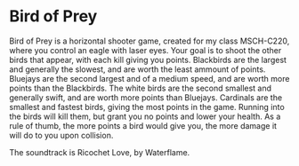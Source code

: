 # Bird of Prey
Bird of Prey is a horizontal shooter game, created for my class MSCH-C220, where you control an eagle with laser eyes. Your goal is to shoot the other birds that appear, with each kill giving you points.
Blackbirds are the largest and generally the slowest, and are worth the least ammount of points.
Bluejays are the second largest and of a medium speed, and are worth more points than the Blackbirds.
The white birds are the second smallest and generally swift, and are worth more points than Bluejays.
Cardinals are the smallest and fastest birds, giving the most points in the game.
Running into the birds will kill them, but grant you no points and lower your health. As a rule of thumb, the more points a bird would give you, the more damage it will do to you upon collision.



The soundtrack is Ricochet Love, by Waterflame.


